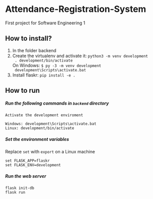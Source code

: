# Attendance-Registration-System
First project for Software Engineering 1


## How to install?
<ol>
  <li>In the folder backend</li>
  <li>Create the virtualenv  and activate it: <code>python3 -m venv development<br> . development/bin/activate</code>
    <br>On Windows: <code>$ py -3 -m venv development<br> development\Scripts\activate.bat</code></li>
  <li> Install flaskr: <code>pip install -e .</code></li>
</ol>

## How to run

##### Run the following commands in ```backend``` directory
```Activate the development enviroment```
```
Windows: development\Scripts\activate.bat
Linux: development/bin/activate
```
##### Set the environment variables

Replace ```set``` with ```export``` on a Linux machine
```
set FLASK_APP=flaskr
set FLASK_ENV=development
```
##### Run the web server
```
flask init-db
flask run
```
 

